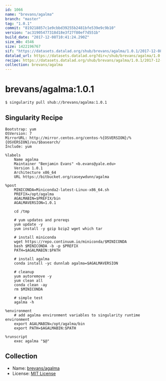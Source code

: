 ```yaml
---
id: 1066
name: "brevans/agalma"
branch: "master"
tag: "1.0.1"
commit: "819218857c1e9cbbd39255b2481bfe539e9c9b10"
version: "ac31905477318d18e3f27f80ef7d551b"
build_date: "2017-12-08T10:41:24.290Z"
size_mb: 4546
size: 1422196767
sif: "https://datasets.datalad.org/shub/brevans/agalma/1.0.1/2017-12-08-81921885-ac319054/ac31905477318d18e3f27f80ef7d551b.simg"
datalad_url: https://datasets.datalad.org?dir=/shub/brevans/agalma/1.0.1/2017-12-08-81921885-ac319054/
recipe: https://datasets.datalad.org/shub/brevans/agalma/1.0.1/2017-12-08-81921885-ac319054/Singularity
collection: brevans/agalma
---
```


# brevans/agalma:1.0.1

```bash
$ singularity pull shub://brevans/agalma:1.0.1
```

## Singularity Recipe

```singularity
Bootstrap: yum
OSVersion: 7
MirrorURL: http://mirror.centos.org/centos-%{OSVERSION}/%{OSVERSION}/os/$basearch/
Include: yum

%labels
    Name agalma
    Maintainer "Benjamin Evans" <b.evans@yale.edu>
    Version 1.0.1
    Architecture x86_64
    URL https://bitbucket.org/caseywdunn/agalma

%post
    MINICONDA=Miniconda2-latest-Linux-x86_64.sh
    PREFIX=/opt/agalma
    AGALMABIN=$PREFIX/bin
    AGALMAVERSION=1.0.1

    cd /tmp

    # yum updates and prereqs
    yum update -y
    yum install -y gzip bzip2 wget which tar

    # install miniconda
    wget https://repo.continuum.io/miniconda/$MINICONDA
    bash $MINICONDA -b -p $PREFIX
    PATH=$AGALMABIN:$PATH

    # install agalma
    conda install -yc dunnlab agalma=$AGALMAVERSION

    # cleanup
    yum autoremove -y
    yum clean all
    conda clean -ay
    rm $MINICONDA
    
    # simple test
    agalma -h

%environment
    # add agalma environment variables to singularity runtime environment
    export AGALMABIN=/opt/agalma/bin
    export PATH=$AGALMABIN:$PATH

%runscript
    exec agalma "$@"
```

## Collection

 - Name: [brevans/agalma](https://github.com/brevans/agalma)
 - License: [MIT License](https://api.github.com/licenses/mit)

